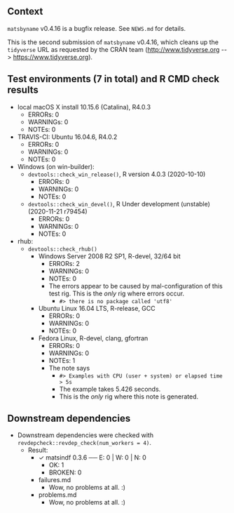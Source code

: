 ## Context
`matsbyname` v0.4.16 is a bugfix release.
See `NEWS.md` for details.

This is the second submission of `matsbyname` v0.4.16,
which cleans up the `tidyverse` URL
as requested by the CRAN team
(http://www.tidyverse.org --> https://www.tidyverse.org). 

## Test environments (7 in total) and R CMD check results
* local macOS X install 10.15.6 (Catalina), R4.0.3
    * ERRORs: 0
    * WARNINGs: 0
    * NOTEs: 0
* TRAVIS-CI: Ubuntu 16.04.6, R4.0.2
    * ERRORs: 0
    * WARNINGs: 0
    * NOTEs: 0
* Windows (on win-builder):
    * `devtools::check_win_release()`, R version 4.0.3 (2020-10-10)
        * ERRORs: 0
        * WARNINGs: 0
        * NOTEs: 0
    * `devtools::check_win_devel()`, R Under development (unstable) (2020-11-21 r79454)
        * ERRORs: 0
        * WARNINGs: 0
        * NOTEs: 0
* rhub:
    * `devtools::check_rhub()`
        * Windows Server 2008 R2 SP1, R-devel, 32/64 bit
            * ERRORs: 2
            * WARNINGs: 0
            * NOTEs: 0
            * The errors appear to be caused by mal-configuration of this test rig.
              This is the *only* rig where errors occur.
                * `#> there is no package called 'utf8'`
        * Ubuntu Linux 16.04 LTS, R-release, GCC
            * ERRORs: 0
            * WARNINGs: 0
            * NOTEs: 0
        * Fedora Linux, R-devel, clang, gfortran
            * ERRORs: 0
            * WARNINGs: 0
            * NOTEs: 1
            * The note says 
                * `#> Examples with CPU (user + system) or elapsed time > 5s`
                * The example takes 5.426 seconds.
                * This is the *only* rig where this note is generated.

## Downstream dependencies
* Downstream dependencies were checked with `revdepcheck::revdep_check(num_workers = 4)`. 
    * Result: 
        * ✓ matsindf 0.3.6 ── E: 0 | W: 0 | N: 0
            * OK: 1
            * BROKEN: 0
        * failures.md
            * Wow, no problems at all. :)
        * problems.md
            * Wow, no problems at all. :)
